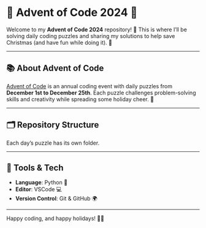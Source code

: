 # 🎄 Advent of Code 2024 🎅

Welcome to my **Advent of Code 2024** repository! 🌟 This is where I’ll be solving daily coding puzzles and sharing my solutions to help save Christmas (and have fun while doing it). 🎁

---

## 📚 About Advent of Code
[Advent of Code](https://adventofcode.com/2024) is an annual coding event with daily puzzles from **December 1st to December 25th**. Each puzzle challenges problem-solving skills and creativity while spreading some holiday cheer. 🎄

---

## 🗂️ Repository Structure
Each day’s puzzle has its own folder.

---

## 🧰 Tools & Tech
- **Language**: Python 🐍
- **Editor**: VSCode 💻
- **Version Control**: Git & GitHub 🌍

---

Happy coding, and happy holidays! 🎄✨


